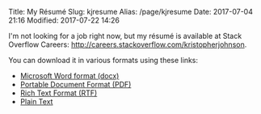 Title: My Résumé
Slug: kjresume
Alias: /page/kjresume
Date: 2017-07-04 21:16
Modified: 2017-07-22 14:26

I'm not looking for a job right now, but my résumé is available at Stack Overflow Careers: <http://careers.stackoverflow.com/kristopherjohnson>.

You can download it in various formats using these links:

- [Microsoft Word format (docx)]({filename}/files/kjresume_2017.docx)
- [Portable Document Format (PDF)]({filename}/files/kjresume_2017.pdf)
- [Rich Text Format (RTF)]({filename}/files/kjresume_2017.pdf)
- [Plain Text]({filename}/files/kjresume_2017.txt)

